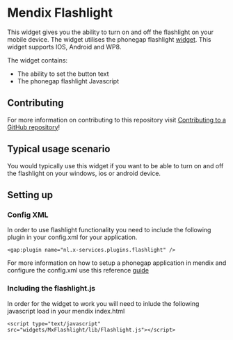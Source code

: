 # Mendix Flashlight

This widget gives you the ability to turn on and off the flashlight on your mobile device. The widget utilises the phonegap flashlight [widget](https://github.com/EddyVerbruggen/Flashlight-PhoneGap-Plugin). This widget supports IOS, Android and WP8.

The widget contains:

- The ability to set the button text
- The phonegap flashlight Javascript

## Contributing

For more information on contributing to this repository visit [Contributing to a GitHub repository](https://world.mendix.com/display/howto50/Contributing+to+a+GitHub+repository)!

## Typical usage scenario

You would typically use this widget if you want to be able to turn on and off the flashlight on your windows, ios or android device. 
 
## Setting up
### Config XML
In order to use flashlight functionality you need to include the following plugin in your config.xml for your application.

`<gap:plugin name="nl.x-services.plugins.flashlight" />`

For more information on how to setup a phonegap application in mendix and configure the config.xml use this reference [guide](https://github.com/mendix/MxPushNotifications#creating-phonegap-app)

### Including the flashlight.js
In order for the widget to work you will need to inlude the following javascript load in your mendix index.html

`<script type="text/javascript" src="widgets/MxFlashlight/lib/Flashlight.js"></script>`

